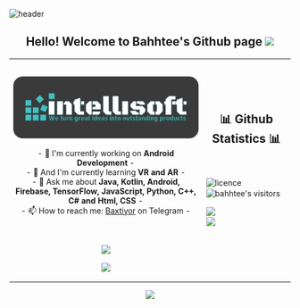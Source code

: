 ![header](https://capsule-render.vercel.app/api?type=waving&color=auto&height=300&section=header&text=Baxtiyor%20Elboyev&fontSize=70&animation=scaleIn&fontAlignY=38&desc=We%20turn%20great%20ideas%20into%20outstanding%20products!&descAlignY=55&descAlign=62)
<h2 align="center">Hello! Welcome to Bahhtee's Github page <img src="https://github.com/intellisoftuz/intellisoftuz/blob/main/wave.gif?raw=true" width="30px"/></h2>
<p align="center">
<table align="center">
   <tr >
      <td>
         <h2><a href="https://t.me/intellisoft"><img align="center" src="https://github.com/elboyev/elboyev/blob/main/intellisoft%20for%20github.png?raw=true" width="600px"/></a></h2>
         <p align="center">
         - 🔭 I'm currently working on <strong>Android Development</strong> -
         <br/>
         - 🌱 And I'm currently learning <strong>VR and AR</strong> -
         <br/>
         - 💬 Ask me about <strong>Java, Kotlin, Android, Firebase, TensorFlow, JavaScript, Python, C++, C# and Html, CSS</strong> -
         <br/>
         - 📫 How to reach me: <a href="https://t.me/thisisbahhtee">Baxtiyor</a> on Telegram -
         <br/>
         </p><br/>
         <p align="center">                     
             <img align="center" src="https://github-readme-stats.vercel.app/api/top-langs/?username=elboyev&theme=radical&hide_border=true" />
         </p>  
         <p align="center">
            <img align="center" src="https://github-profile-trophy.vercel.app/?username=elboyev&title=Commit,Stars,MultipleLanguage,Followers,Repositories,PullRequest,Issues&theme=juicyfresh&no-bg=true&no-frame=true"/>
         </p>
      </td>
      <td >
      <h2 align="center">📊 Github Statistics 📊 </h2>   
         <br/>
         <p align="left"> 
           <img align="center" src="https://badgen.net/github/license/Naereen/Strapdown.js" alt="licence" /> 
<!--     visitors         -->
           <img align="center" src="https://visitor-badge.glitch.me/badge?page_id=elboyev.visitor-badge" alt="bahhtee's visitors" />
<!--     visitors         -->
            </p>
         <img align="center" src="http://github-readme-streak-stats.herokuapp.com?user=elboyev&theme=github-dark&hide_border=true&date_format=M%20j%5B%2C%20Y%5D" /><b/r></br>
         <img align="center" src="https://github-readme-stats.vercel.app/api?username=elboyev&theme=radical&show_icons=true&hide_border=true" />
          <br/><br/><br/> 
<!--                   <p align="center">
                    <a href="https://guilyx.vercel.app/api/now-playing?open">
                      <img src="https://guilyx.vercel.app/api/now-playing">
                    </a>
                  </p> -->
      </td>
   </tr>
</table>
</p>
<p align="center">
  <img src="https://capsule-render.vercel.app/api?type=waving&color=gradient&height=60&section=footer"/>
</p>
